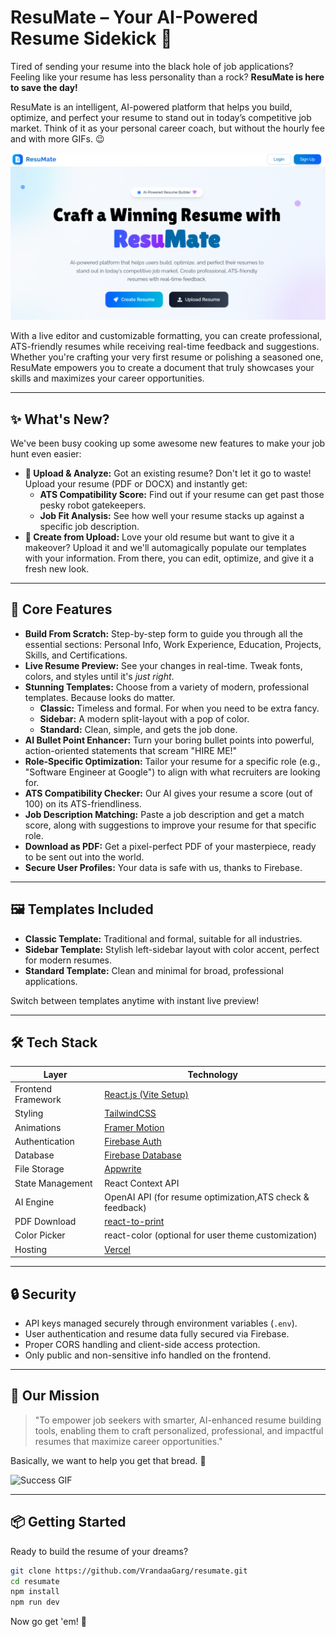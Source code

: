 # ResuMate – Your AI-Powered Resume Sidekick 🚀

Tired of sending your resume into the black hole of job applications? Feeling like your resume has less personality than a rock? **ResuMate is here to save the day!**

ResuMate is an intelligent, AI-powered platform that helps you build, optimize, and perfect your resume to stand out in today’s competitive job market. Think of it as your personal career coach, but without the hourly fee and with more GIFs. 😉

![ResuMate](/public/home.png)

With a live editor and customizable formatting, you can create professional, ATS-friendly resumes while receiving real-time feedback and suggestions. Whether you're crafting your very first resume or polishing a seasoned one, ResuMate empowers you to create a document that truly showcases your skills and maximizes your career opportunities.

---

## ✨ What's New?

We've been busy cooking up some awesome new features to make your job hunt even easier:

- **📄 Upload & Analyze:** Got an existing resume? Don't let it go to waste! Upload your resume (PDF or DOCX) and instantly get:
  - **ATS Compatibility Score:** Find out if your resume can get past those pesky robot gatekeepers.
  - **Job Fit Analysis:** See how well your resume stacks up against a specific job description.
- **📝 Create from Upload:** Love your old resume but want to give it a makeover? Upload it and we'll automagically populate our templates with your information. From there, you can edit, optimize, and give it a fresh new look.

---

## 🚀 Core Features

- **Build From Scratch:** Step-by-step form to guide you through all the essential sections: Personal Info, Work Experience, Education, Projects, Skills, and Certifications.
- **Live Resume Preview:** See your changes in real-time. Tweak fonts, colors, and styles until it's _just right_.
- **Stunning Templates:** Choose from a variety of modern, professional templates. Because looks do matter.
  - **Classic:** Timeless and formal. For when you need to be extra fancy.
  - **Sidebar:** A modern split-layout with a pop of color.
  - **Standard:** Clean, simple, and gets the job done.
- **AI Bullet Point Enhancer:** Turn your boring bullet points into powerful, action-oriented statements that scream "HIRE ME!"
- **Role-Specific Optimization:** Tailor your resume for a specific role (e.g., "Software Engineer at Google") to align with what recruiters are looking for.
- **ATS Compatibility Checker:** Our AI gives your resume a score (out of 100) on its ATS-friendliness.
- **Job Description Matching:** Paste a job description and get a match score, along with suggestions to improve your resume for that specific role.
- **Download as PDF:** Get a pixel-perfect PDF of your masterpiece, ready to be sent out into the world.
- **Secure User Profiles:** Your data is safe with us, thanks to Firebase.

---

## 🖼️ Templates Included

- **Classic Template:** Traditional and formal, suitable for all industries.
- **Sidebar Template:** Stylish left-sidebar layout with color accent, perfect for modern resumes.
- **Standard Template:** Clean and minimal for broad, professional applications.

Switch between templates anytime with instant live preview!

---

## 🛠️ Tech Stack

| Layer              | Technology                                                          |
| ------------------ | ------------------------------------------------------------------- |
| Frontend Framework | [React.js (Vite Setup)](https://vitejs.dev/)                        |
| Styling            | [TailwindCSS](https://tailwindcss.com/)                             |
| Animations         | [Framer Motion](https://www.framer.com/motion/)                     |
| Authentication     | [Firebase Auth](https://firebase.google.com/products/auth)          |
| Database           | [Firebase Database](https://firebase.google.com/products/firestore) |
| File Storage       | [Appwrite](https://appwrite.io/)                                    |
| State Management   | React Context API                                                   |
| AI Engine          | OpenAI API (for resume optimization,ATS check & feedback)           |
| PDF Download       | [react-to-print](https://www.npmjs.com/package/react-to-print)      |
| Color Picker       | react-color (optional for user theme customization)                 |
| Hosting            | [Vercel](https://vercel.com/)                                       |

---

## 🔒 Security

- API keys managed securely through environment variables (`.env`).
- User authentication and resume data fully secured via Firebase.
- Proper CORS handling and client-side access protection.
- Only public and non-sensitive info handled on the frontend.

---

## 🎯 Our Mission

> "To empower job seekers with smarter, AI-enhanced resume building tools, enabling them to craft personalized, professional, and impactful resumes that maximize career opportunities."

Basically, we want to help you get that bread. 🍞

![Success GIF](https://media.giphy.com/media/kyLYXonQYYfwYDIeZl/giphy.gif)

---

## 📦 Getting Started

Ready to build the resume of your dreams?

```bash
git clone https://github.com/VrandaaGarg/resumate.git
cd resumate
npm install
npm run dev
```

Now go get 'em! 💼

<!-- /////////////resumate is done -->
